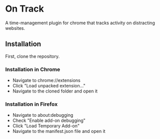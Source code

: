 # On Track
A time-management plugin for chrome that tracks activity on distracting websites.

## Installation
First, clone the repository.

### Installation in Chrome
* Navigate to chrome://extensions
* Click "Load unpacked extension..."
* Navigate to the cloned folder and open it

### Installation in Firefox
* Navigate to about:debugging
* Check "Enable add-on debugging"
* Click "Load Temporary Add-on"
* Navigate to the manifest.json file and open it

